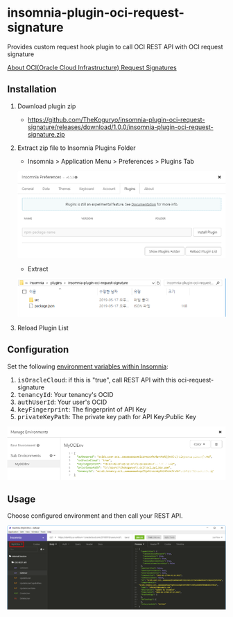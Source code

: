 # insomnia-plugin-oci-request-signature

Provides custom request hook plugin to call OCI REST API with OCI request signature

[About OCI(Oracle Cloud Infrastructure) Request Signatures](https://docs.cloud.oracle.com/iaas/Content/API/Concepts/signingrequests.htm)

## Installation
1. Download plugin zip

    - https://github.com/TheKoguryo/insomnia-plugin-oci-request-signature/releases/download/1.0.0/insomnia-plugin-oci-request-signature.zip

2. Extract zip file to Insomnia Plugins Folder

    - Insomnia > Application Menu > Preferences > Plugins Tab
    
    ![preferences](insomnia-preferences.png)

    - Extract
    
    ![install](install_plugin.png)

3. Reload Plugin List

## Configuration

Set the following [environment variables within Insomnia](https://support.insomnia.rest/article/18-environment-variables):

1. <kbd>isOracleCloud</kbd>: if this is "true", call REST API with this oci-request-signature
2. <kbd>tenancyId</kbd>: Your tenancy's OCID
3. <kbd>authUserId</kbd>: Your user's OCID
4. <kbd>keyFingerprint</kbd>: The fingerprint of API Key
5. <kbd>privateKeyPath</kbd>: The private key path for API Key:Public Key

![install](insomnia_env.png)

## Usage

Choose configured environment and then call your REST API.

![Success Call](insomnia_call_oci_rest.png)
